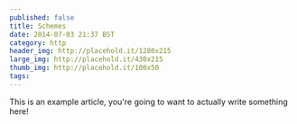 ```yaml
---
published: false
title: Schemes
date: 2014-07-03 21:37 BST
category: http
header_img: http://placehold.it/1280x215
large_img: http://placehold.it/430x215
thumb_img: http://placehold.it/100x50
tags:
---
```


This is an example article, you're going to want to actually write something here!
